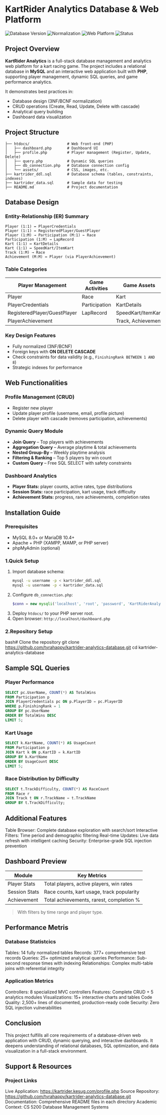 
# KartRider Analytics Database & Web Platform

![Database Version](https://img.shields.io/badge/Database-MySQL%208.0%2B-blue)
![Normalization](https://img.shields.io/badge/Normalization-3NF%2FBCNF-green)
![Web Platform](https://img.shields.io/badge/Web-PHP%2BMySQL-lightgrey)
![Status](https://img.shields.io/badge/Status-Complete-brightgreen)

## Project Overview

**KartRider Analytics** is a full-stack database management and analytics web platform for a kart racing game. The project includes a relational database in **MySQL** and an interactive web application built with **PHP**, supporting player management, dynamic SQL queries, and game performance analytics.

It demonstrates best practices in:
- Database design (3NF/BCNF normalization)
- CRUD operations (Create, Read, Update, Delete with cascade)
- Analytical query building
- Dashboard data visualization

## Project Structure

```
├── htdocs/                 # Web front-end (PHP)
│   ├── dashboard.php       # Dashboard UI
│   ├── profile.php         # Player management (Register, Update, Delete)
│   ├── query.php           # Dynamic SQL queries
│   ├── db_connection.php   # Database connection config
│   └── assets/             # CSS, images, etc.
├── kartrider_ddl.sql       # Database schema (tables, constraints, indexes)
├── kartrider_data.sql      # Sample data for testing
├── README.md               # Project documentation
```

## Database Design

### Entity-Relationship (ER) Summary

```
Player (1:1) ↔ PlayerCredentials
Player (1:1) ↔ RegisteredPlayer/GuestPlayer
Player (1:M) → Participation (M:1) ← Race
Participation (1:M) → LapRecord
Kart (1:1) ↔ KartDetails
Kart (1:1) ↔ SpeedKart/ItemKart
Track (1:M) → Race
Achievement (M:M) ↔ Player (via PlayerAchievement)
```

### Table Categories

| **Player Management**     | **Game Activities**   | **Game Assets**   |
|---------------------------|------------------------|-------------------|
| Player                    | Race                   | Kart              |
| PlayerCredentials         | Participation          | KartDetails       |
| RegisteredPlayer/GuestPlayer | LapRecord           | SpeedKart/ItemKart|
| PlayerAchievement         |                        | Track, Achievement|

### Key Design Features
- Fully normalized (3NF/BCNF)
- Foreign keys with **ON DELETE CASCADE**
- Check constraints for data validity (e.g., `FinishingRank BETWEEN 1 AND 8`)
- Strategic indexes for performance

## Web Functionalities

### Profile Management (CRUD)
- Register new player
- Update player profile (username, email, profile picture)
- Delete player with cascade (removes participation, achievements)

### Dynamic Query Module
- **Join Query** – Top players with achievements
- **Aggregation Query** – Average playtime & total achievements
- **Nested Group-By** – Weekly playtime analysis
- **Filtering & Ranking** – Top 5 players by win count
- **Custom Query** – Free SQL SELECT with safety constraints

### Dashboard Analytics
- **Player Stats:** player counts, active rates, type distributions
- **Session Stats:** race participation, kart usage, track difficulty
- **Achievement Stats:** progress, rare achievements, completion rates

## Installation Guide

### Prerequisites
- MySQL 8.0+ or MariaDB 10.4+
- Apache + PHP (XAMPP, MAMP, or PHP server)
- phpMyAdmin (optional)

### 1.Quick Setup
1. Import database schema:
   ```bash
   mysql -u username -p < kartrider_ddl.sql
   mysql -u username -p < kartrider_data.sql
   ```
2. Configure `db_connection.php`:
   ```php
   $conn = new mysqli('localhost', 'root', 'password', 'KartRiderAnalytics');
   ```
3. Deploy `htdocs/` to your PHP server root.
4. Open browser: `http://localhost/dashboard.php`

### 2.Repository Setup
bash# Clone the repository
git clone https://github.com/tyrahappy/kartrider-analytics-database.git
cd kartrider-analytics-database

## Sample SQL Queries

### Player Performance
```sql
SELECT pc.UserName, COUNT(*) AS TotalWins
FROM Participation p
JOIN PlayerCredentials pc ON p.PlayerID = pc.PlayerID
WHERE p.FinishingRank = 1
GROUP BY pc.UserName
ORDER BY TotalWins DESC
LIMIT 5;
```

### Kart Usage
```sql
SELECT k.KartName, COUNT(*) AS UsageCount
FROM Participation p
JOIN Kart k ON p.KartID = k.KartID
GROUP BY k.KartName
ORDER BY UsageCount DESC
LIMIT 5;
```

### Race Distribution by Difficulty
```sql
SELECT t.TrackDifficulty, COUNT(*) AS RaceCount
FROM Race r
JOIN Track t ON r.TrackName = t.TrackName
GROUP BY t.TrackDifficulty;
```
## Additional Features

Table Browser: Complete database exploration with search/sort
Interactive Filters: Time period and demographic filtering
Real-time Updates: Live data refresh with intelligent caching
Security: Enterprise-grade SQL injection prevention

## Dashboard Preview

| Module        | Key Metrics                                |
|----------------|--------------------------------------------|
| Player Stats  | Total players, active players, win rates  |
| Session Stats | Race counts, kart usage, track popularity |
| Achievement   | Total achievements, rarest, completion %  |

> With filters by time range and player type.

## Performance Metris

### Database Statistcics

Tables: 14 fully normalized tables
Records: 377+ comprehensive test records
Queries: 25+ optimized analytical queries
Performance: Sub-second response times with indexing
Relationships: Complex multi-table joins with referential integrity

### Application Metrics

Controllers: 8 specialized MVC controllers
Features: Complete CRUD + 5 analytics modules
Visualizations: 15+ interactive charts and tables
Code Quality: 2,500+ lines of documented, production-ready code
Security: Zero SQL injection vulnerabilities

## Conclusion

This project fulfills all core requirements of a database-driven web application with CRUD, dynamic querying, and interactive dashboards. It deepens understanding of relational databases, SQL optimization, and data visualization in a full-stack environment.

## Support & Resources

### Project Links

Live Application: https://kartrider.kesug.com/profile.php
Source Repository: https://github.com/tyrahappy/kartrider-analytics-database.git
Documentation: Comprehensive README files in each directory
Academic Context: CS 5200 Database Management Systems
